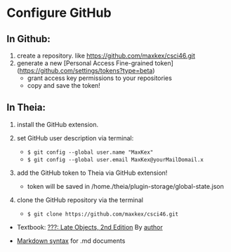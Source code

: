 # Configure GitHub
## In Github:
1. create a repository. like https://github.com/maxkex/csci46.git
2. generate a new [Personal Access Fine-grained token] (https://github.com/settings/tokens?type=beta)
   - grant access key permissions to your repositories
   - copy and save the token!
## In Theia:
1. install the GitHub extension.
2. set GitHub user description via terminal:
   - `$ git config --global user.name "MaxKex"`
   - `$ git config --global user.email MaxKex@yourMailDomail.x`

3. add the GitHub token to Theia via GitHub extension!
	 - token will be saved in /home./theia/plugin-storage/global-state.json
4. clone the GitHub repository via the terminal
   - `$ git clone https://github.com/maxkex/csci46.git`

- Textbook: [???: Late Objects, 2nd Edition](https://drive.google.com/file/d/1LA1Wo_v0Onu8QsjWJ_rYHG-fvKtvEFSh/view?usp=share_link) By [author](https://horstmann.com) 

- [Markdown syntax](https://www.markdownguide.org/cheat-sheet/) for .md documents
